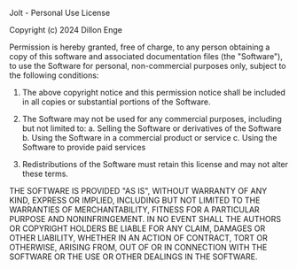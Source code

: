 Jolt - Personal Use License

Copyright (c) 2024 Dillon Enge

Permission is hereby granted, free of charge, to any person obtaining a copy of this software and associated documentation files (the "Software"), to use the Software for personal, non-commercial purposes only, subject to the following conditions:

1. The above copyright notice and this permission notice shall be included in all copies or substantial portions of the Software.

2. The Software may not be used for any commercial purposes, including but not limited to:
   a. Selling the Software or derivatives of the Software
   b. Using the Software in a commercial product or service
   c. Using the Software to provide paid services

3. Redistributions of the Software must retain this license and may not alter these terms.

THE SOFTWARE IS PROVIDED "AS IS", WITHOUT WARRANTY OF ANY KIND, EXPRESS OR IMPLIED, INCLUDING BUT NOT LIMITED TO THE WARRANTIES OF MERCHANTABILITY, FITNESS FOR A PARTICULAR PURPOSE AND NONINFRINGEMENT. IN NO EVENT SHALL THE AUTHORS OR COPYRIGHT HOLDERS BE LIABLE FOR ANY CLAIM, DAMAGES OR OTHER LIABILITY, WHETHER IN AN ACTION OF CONTRACT, TORT OR OTHERWISE, ARISING FROM, OUT OF OR IN CONNECTION WITH THE SOFTWARE OR THE USE OR OTHER DEALINGS IN THE SOFTWARE.
